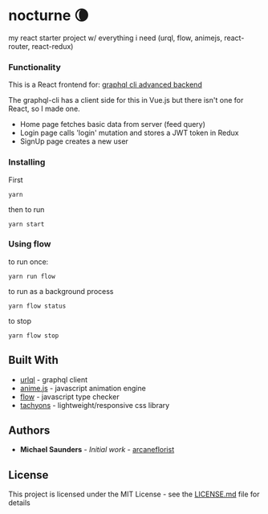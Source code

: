 # nocturne 🌘

my react starter project w/ everything i need (urql, flow, animejs, react-router, react-redux)

### Functionality

This is a React frontend for: [graphql cli advanced backend](https://github.com/graphql-boilerplates/node-graphql-server/tree/master/advanced)

The graphql-cli has a client side for this in Vue.js but there isn't one for React, so I made one.

* Home page fetches basic data from server (feed query)
* Login page calls 'login' mutation and stores a JWT token in Redux
* SignUp page creates a new user

### Installing

First

```
yarn
```

then to run

```
yarn start
```

### Using flow

to run once:

```
yarn run flow
```

to run as a background process

```
yarn flow status
```

to stop

```
yarn flow stop
```


## Built With

* [urlql](https://github.com/FormidableLabs/urql) - graphql client
* [anime.js](https://animejs.com/) - javascript animation engine
* [flow](https://flow.org/) - javascript type checker
* [tachyons](https://tachyons.io/) - lightweight/responsive css library

## Authors

* **Michael Saunders** - *Initial work* - [arcaneflorist](https://github.com/arcaneflorist)

## License

This project is licensed under the MIT License - see the [LICENSE.md](LICENSE.md) file for details